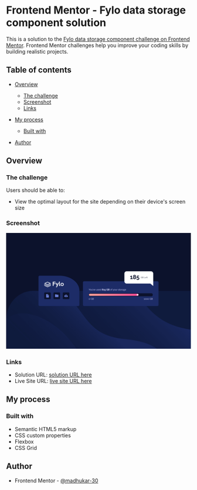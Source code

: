 # Frontend Mentor - Fylo data storage component solution

This is a solution to the [Fylo data storage component challenge on Frontend Mentor](https://www.frontendmentor.io/challenges/fylo-data-storage-component-1dZPRbV5n). Frontend Mentor challenges help you improve your coding skills by building realistic projects. 

## Table of contents

- [Overview](#overview)
  - [The challenge](#the-challenge)
  - [Screenshot](#screenshot)
  - [Links](#links)
- [My process](#my-process)
  - [Built with](#built-with)
 
- [Author](#author)




## Overview

### The challenge

Users should be able to:

- View the optimal layout for the site depending on their device's screen size

### Screenshot
![](./ss-fylo-storage-component.png)


### Links

- Solution URL: [solution URL here](https://github.com/madhukar-30/Fylo-Data-Storage-Component.git)
- Live Site URL: [ live site URL here](https://your-live-site-url.com)

## My process

### Built with

- Semantic HTML5 markup
- CSS custom properties
- Flexbox
- CSS Grid


## Author
- Frontend Mentor - [@madhukar-30](https://www.frontendmentor.io/profile/madhukar-30)


